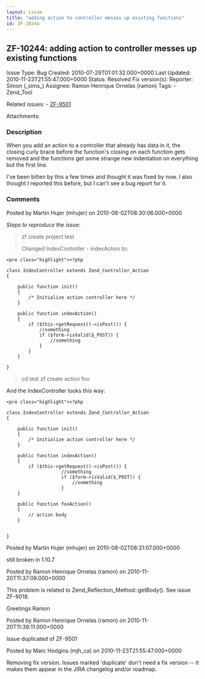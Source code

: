 ```yaml
---
layout: issue
title: "adding action to controller messes up existing functions"
id: ZF-10244
---
```


ZF-10244: adding action to controller messes up existing functions
------------------------------------------------------------------

 Issue Type: Bug Created: 2010-07-29T01:01:32.000+0000 Last Updated: 2010-11-23T21:55:47.000+0000 Status: Resolved Fix version(s): 
 Reporter:  Simon (\_sims\_)  Assignee:  Ramon Henrique Ornelas (ramon)  Tags: - Zend\_Tool
 
 Related issues: - [ZF-9501](/issues/browse/ZF-9501)
 
 Attachments: 
### Description

When you add an action to a controller that already has data in it, the closing curly brace before the function's closing on each function gets removed and the functions get some strange new indentation on everything but the first line.

I've been bitten by this a few times and thought it was fixed by now. I also thought I reported this before, but I can't see a bug report for it.

 

 

### Comments

Posted by Martin Hujer (mhujer) on 2010-08-02T08:30:06.000+0000

_Steps to reproduce the issue:_

> zf create project test
> 
> Changed IndexController - indexAction to:

 
    <pre class="highlight"><?php
    
    class IndexController extends Zend_Controller_Action
    {
    
        public function init()
        {
            /* Initialize action controller here */
        }
    
        public function indexAction()
        {
            if ($this->getRequest()->isPost()) {
                //something
                if ($form->isValid($_POST)) {
                    //something
                }
            }
        }
    
    }

> cd test zf create action foo

And the IndexController looks this way:

 
    <pre class="highlight"><?php
    
    class IndexController extends Zend_Controller_Action
    {
    
        public function init()
        {
            /* Initialize action controller here */
        }
    
        public function indexAction()
        {
            if ($this->getRequest()->isPost()) {
                        //something
                        if ($form->isValid($_POST)) {
                            //something
                        }
        }
    
        public function fooAction()
        {
            // action body
        }
    
    
    }


 

 

Posted by Martin Hujer (mhujer) on 2010-08-02T08:31:07.000+0000

still broken in 1.10.7

 

 

Posted by Ramon Henrique Ornelas (ramon) on 2010-11-20T11:37:09.000+0000

This problem is related to Zend\_Reflection\_Method::getBody(). See issue ZF-9018.

Greetings Ramon

 

 

Posted by Ramon Henrique Ornelas (ramon) on 2010-11-20T11:39:11.000+0000

Issue duplicated of ZF-9501

 

 

Posted by Marc Hodgins (mjh\_ca) on 2010-11-23T21:55:47.000+0000

Removing fix version. Issues marked 'duplicate' don't need a fix version -- it makes them appear in the JIRA changelog and/or roadmap.

 

 